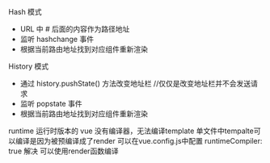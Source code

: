 Hash 模式 
- URL 中 # 后面的内容作为路径地址
- 监听 hashchange 事件
- 根据当前路由地址找到对应组件重新渲染

History 模式
- 通过 history.pushState() 方法改变地址栏 //仅仅是改变地址栏并不会发送请求
- 监听 popstate 事件
- 根据当前路由地址找到对应组件重新渲染

runtime 运行时版本的 vue 没有编译器，无法编译template
单文件中tempalte可以编译是因为被预编译成了render
可以在vue.config.js中配置 runtimeCompiler: true 解决
可以使用render函数编译